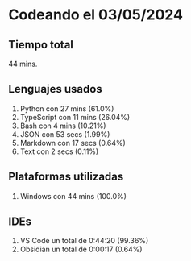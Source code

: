 # Codeando el 03/05/2024

## Tiempo total
44 mins.

## Lenguajes usados
1. Python con 27 mins (61.0%)
1. TypeScript con 11 mins (26.04%)
1. Bash con 4 mins (10.21%)
1. JSON con 53 secs (1.99%)
1. Markdown con 17 secs (0.64%)
1. Text con 2 secs (0.11%)

## Plataformas utilizadas
1. Windows con 44 mins (100.0%)

## IDEs
1. VS Code un total de 0:44:20 (99.36%)
1. Obsidian un total de 0:00:17 (0.64%)
